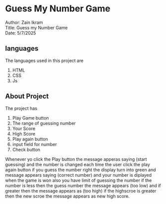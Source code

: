 <h1>Guess My Number Game </h1>
Author: Zain Ikram <br>
Title: Guess my Number Game  <br>
Date: 5/7/2025
<h2>languages</h1>
<p>
  The languages used in this project are
<ol>
<li>HTML</li>
<li>CSS</li>
<li>Js</li>
</ol>

</p>
<h2>
About Project
</h2>
<p>The project has 
<ol>
  <li>Play Game button</li>
  <li>The range of guessing number</li>
  <li>Your Score </li>
  <li>High Score </li>
  <li> Play again button </li>
  <li> input field for number </li>
  <li> Check button </li>
</ol>
Whenever yo click the Play button the message apperas saying (start guessing) and the number is changed each time the user click the play again button
if you guess the number right the display turn into green and message appears saying (correct number) and your number is diplayed when the game is won also you have limit of guessing the number 
if the number is less then the guess number the message appears (too low) and if greater then the message appears as (too high)
if the highscroe is greater then the new scroe the message appears as new high score.
</p>
